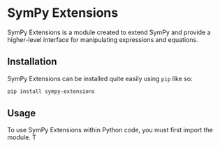 # SymPy Extensions
SymPy Extensions is a module created to extend SymPy and provide a higher-level interface for manipulating expressions and equations.

## Installation
SymPy Extensions can be installed quite easily using `pip` like so:
```sh
pip install sympy-extensions
```

## Usage
To use SymPy Extensions within Python code, you must first import the module. T
<!--stackedit_data:
eyJoaXN0b3J5IjpbLTEwNzA5NTg0NDFdfQ==
-->